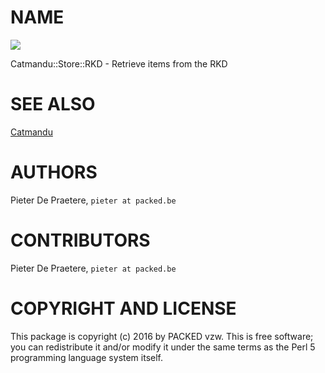 # NAME

<div>
    <a href="https://travis-ci.org/PACKED-vzw/Catmandu-Store-RKD"><img src="https://travis-ci.org/PACKED-vzw/Catmandu-Store-RKD.svg?branch=master"></a>
</div>

Catmandu::Store::RKD - Retrieve items from the RKD

# SEE ALSO

[Catmandu](https://metacpan.org/pod/Catmandu)

# AUTHORS

Pieter De Praetere, `pieter at packed.be`

# CONTRIBUTORS

Pieter De Praetere, `pieter at packed.be`

# COPYRIGHT AND LICENSE

This package is copyright (c) 2016 by PACKED vzw.
This is free software; you can redistribute it and/or modify it under the same terms as the Perl 5 programming language system itself.
